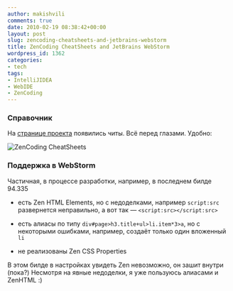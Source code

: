 ```yaml
---
author: makishvili
comments: true
date: 2010-02-19 08:38:42+00:00
layout: post
slug: zencoding-cheatsheets-and-jetbrains-webstorm
title: ZenCoding CheatSheets and JetBrains WebStorm
wordpress_id: 1362
categories:
- tech
tags:
- IntelliJIDEA
- WebIDE
- ZenCoding
---
```


### Справочник


На [странице проекта](http://code.google.com/p/zen-coding/wiki/CheatSheets) появились читы.
Всё перед глазами. Удобно:

![ZenCoding CheatSheets](http://makishvili.com/pro/2010/02/19/zencoding-cheatsheets/cheat.png)



### Поддержка в WebStorm


Частичная, в процессе разработки, например, в последнем билде 94.335




  * есть Zen HTML Elements, но с недоделками, например `script:src` развернется неправильно, а вот так — `<script:src></script:src>`


  * есть алиасы по типу `div#page>h3.title+ul>li.item*3>a`, но с некоторыми ошибками, например, создаёт только один вложенный `li`


  * не реализованы Zen CSS Properties



В этом билде в настройках увидеть Zen невозможно, он зашит внутри (пока?)
Несмотря на явные недоделки, я уже пользуюсь алиасами и ZenHTML :)
